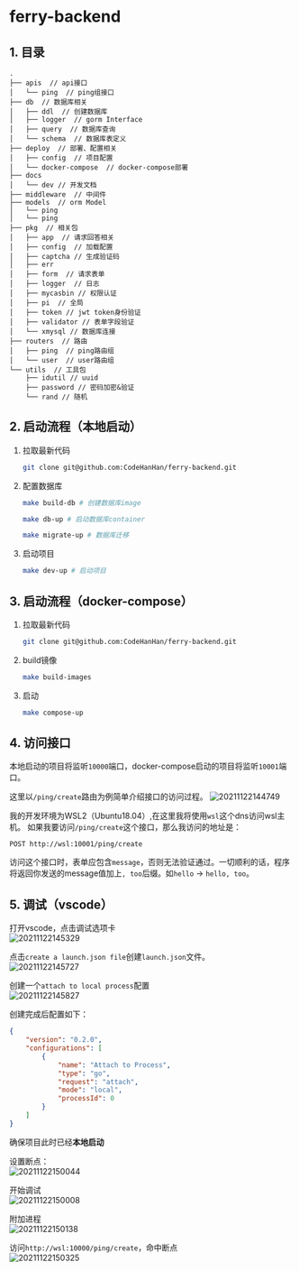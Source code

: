 # ferry-backend

## 1. 目录
```
.
├── apis  // api接口
│   └── ping  // ping组接口
├── db  // 数据库相关
│   ├── ddl  // 创建数据库
│   ├── logger  // gorm Interface
│   ├── query  // 数据库查询
│   └── schema  // 数据库表定义
├── deploy  // 部署、配置相关
│   ├── config  // 项目配置
│   └── docker-compose  // docker-compose部署
├── docs
│   └── dev // 开发文档
├── middleware  // 中间件
├── models  // orm Model
│   └── ping
│   └── ping
├── pkg  // 相关包 
│   ├── app  // 请求回答相关
│   ├── config  // 加载配置
│   ├── captcha // 生成验证码
│   ├── err  
│   ├── form  // 请求表单
│   ├── logger  // 日志
│   ├── mycasbin // 权限认证
│   ├── pi  // 全局
│   ├── token // jwt token身份验证
│   ├── validator // 表单字段验证
│   └── xmysql // 数据库连接
├── routers  // 路由
│   ├── ping  // ping路由组
│   └── user  // user路由组
└── utils  // 工具包
    ├── idutil // uuid
    ├── password // 密码加密&验证
    └── rand // 随机
```

## 2. 启动流程（本地启动）
1. 拉取最新代码
    ```bash
    git clone git@github.com:CodeHanHan/ferry-backend.git
    ```

2. 配置数据库
   ```sh
   make build-db # 创建数据库image

   make db-up # 启动数据库container

   make migrate-up # 数据库迁移
   ```

3. 启动项目
    ```sh
    make dev-up # 启动项目
    ```

## 3. 启动流程（docker-compose）
1. 拉取最新代码
    ```bash
    git clone git@github.com:CodeHanHan/ferry-backend.git
    ```

2. build镜像
    ```sh
    make build-images
    ```

3. 启动
    ```sh
    make compose-up
    ```

## 4. 访问接口
本地启动的项目将监听`10000`端口，docker-compose启动的项目将监听`10001`端口。

这里以`/ping/create`路由为例简单介绍接口的访问过程。
![20211122144749](https://raw.githubusercontent.com/lich-Img/blogImg/master/img/20211122144749.png)

我的开发环境为WSL2（Ubuntu18.04）,在这里我将使用`wsl`这个dns访问wsl主机。
如果我要访问`/ping/create`这个接口，那么我访问的地址是：
```
POST http://wsl:10001/ping/create
```
访问这个接口时，表单应包含`message`，否则无法验证通过。一切顺利的话，程序将返回你发送的message值加上`, too`后缀。如`hello` -> `hello, too`。

## 5. 调试（vscode）
打开vscode，点击调试选项卡    
![20211122145329](https://raw.githubusercontent.com/lich-Img/blogImg/master/img/20211122145329.png)

点击`create a launch.json file`创建`launch.json`文件。    
![20211122145727](https://raw.githubusercontent.com/lich-Img/blogImg/master/img/20211122145727.png)

创建一个`attach to local process`配置  
![20211122145827](https://raw.githubusercontent.com/lich-Img/blogImg/master/img/20211122145827.png)

创建完成后配置如下：
```json
{
    "version": "0.2.0",
    "configurations": [
        {
            "name": "Attach to Process",
            "type": "go",
            "request": "attach",
            "mode": "local",
            "processId": 0
        }
    ]
}
```

确保项目此时已经**本地启动**

设置断点：  
![20211122150044](https://raw.githubusercontent.com/lich-Img/blogImg/master/img/20211122150044.png)

开始调试  
![20211122150008](https://raw.githubusercontent.com/lich-Img/blogImg/master/img/20211122150008.png)

附加进程  
![20211122150138](https://raw.githubusercontent.com/lich-Img/blogImg/master/img/20211122150138.png)

访问`http://wsl:10000/ping/create`，命中断点  
![20211122150325](https://raw.githubusercontent.com/lich-Img/blogImg/master/img/20211122150325.png)
